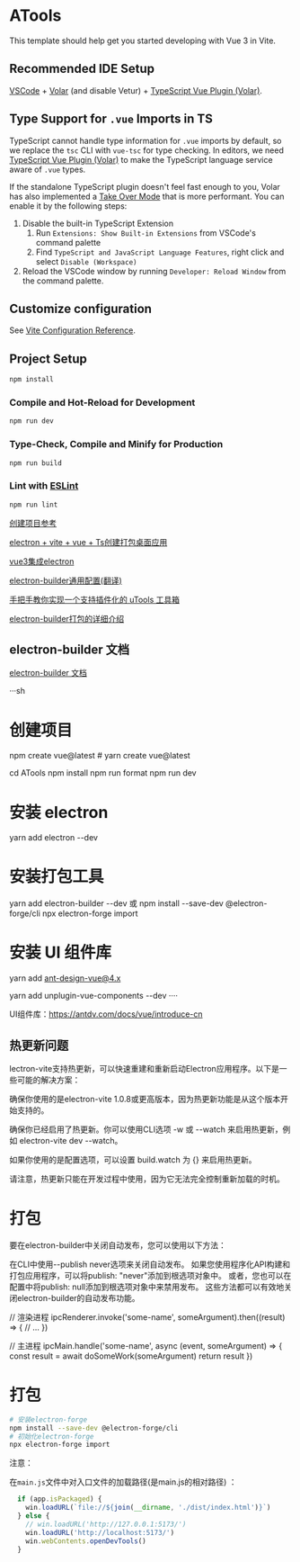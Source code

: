 # ATools

This template should help get you started developing with Vue 3 in Vite.

## Recommended IDE Setup

[VSCode](https://code.visualstudio.com/) + [Volar](https://marketplace.visualstudio.com/items?itemName=Vue.volar) (and disable Vetur) + [TypeScript Vue Plugin (Volar)](https://marketplace.visualstudio.com/items?itemName=Vue.vscode-typescript-vue-plugin).

## Type Support for `.vue` Imports in TS

TypeScript cannot handle type information for `.vue` imports by default, so we replace the `tsc` CLI with `vue-tsc` for type checking. In editors, we need [TypeScript Vue Plugin (Volar)](https://marketplace.visualstudio.com/items?itemName=Vue.vscode-typescript-vue-plugin) to make the TypeScript language service aware of `.vue` types.

If the standalone TypeScript plugin doesn't feel fast enough to you, Volar has also implemented a [Take Over Mode](https://github.com/johnsoncodehk/volar/discussions/471#discussioncomment-1361669) that is more performant. You can enable it by the following steps:

1. Disable the built-in TypeScript Extension
    1) Run `Extensions: Show Built-in Extensions` from VSCode's command palette
    2) Find `TypeScript and JavaScript Language Features`, right click and select `Disable (Workspace)`
2. Reload the VSCode window by running `Developer: Reload Window` from the command palette.

## Customize configuration

See [Vite Configuration Reference](https://vitejs.dev/config/).

## Project Setup

```sh
npm install
```

### Compile and Hot-Reload for Development

```sh
npm run dev
```

### Type-Check, Compile and Minify for Production

```sh
npm run build
```

### Lint with [ESLint](https://eslint.org/)

```sh
npm run lint
```


[创建项目参考](https://blog.csdn.net/I_xuebi/article/details/130737071)

[electron + vite + vue + Ts创建打包桌面应用](https://blog.csdn.net/qq_43294027/article/details/131308704)

[vue3集成electron](https://blog.csdn.net/I_xuebi/article/details/130737071)

[electron-builder通用配置(翻译)](https://blog.csdn.net/qq_38830593/article/details/89843722)

[手把手教你实现一个支持插件化的 uTools 工具箱](https://blog.csdn.net/qq_32344993/article/details/118253660)

[electron-builder打包的详细介绍](https://www.php.cn/faq/411690.html)


## electron-builder 文档
[electron-builder 文档](https://www.electron.build/)

···sh
# 创建项目
npm create vue@latest  # yarn create vue@latest


cd ATools
npm install
npm run format
npm run dev

# 安装 electron
yarn add electron --dev


# 安装打包工具
yarn add electron-builder --dev
或
npm install --save-dev @electron-forge/cli
npx electron-forge import





# 安装 UI 组件库
yarn add ant-design-vue@4.x

yarn add unplugin-vue-components --dev
····

UI组件库：https://antdv.com/docs/vue/introduce-cn

## 热更新问题
lectron-vite支持热更新，可以快速重建和重新启动Electron应用程序。以下是一些可能的解决方案：

确保你使用的是electron-vite 1.0.8或更高版本，因为热更新功能是从这个版本开始支持的。

确保你已经启用了热更新。你可以使用CLI选项 -w 或 --watch 来启用热更新，例如 electron-vite dev --watch。

如果你使用的是配置选项，可以设置 build.watch 为 {} 来启用热更新。

请注意，热更新只能在开发过程中使用，因为它无法完全控制重新加载的时机。



# 打包
要在electron-builder中关闭自动发布，您可以使用以下方法：

在CLI中使用--publish never选项来关闭自动发布。
如果您使用程序化API构建和打包应用程序，可以将publish: "never"添加到根选项对象中。
或者，您也可以在配置中将publish: null添加到根选项对象中来禁用发布。
这些方法都可以有效地关闭electron-builder的自动发布功能。







// 渲染进程
ipcRenderer.invoke('some-name', someArgument).then((result) => {
  // ...
})

// 主进程
ipcMain.handle('some-name', async (event, someArgument) => {
  const result = await doSomeWork(someArgument)
  return result
})






# 打包

```bash
# 安装electron-forge
npm install --save-dev @electron-forge/cli
# 初始化electron-forge
npx electron-forge import

```
注意：

在`main.js`文件中对入口文件的加载路径(是main.js的相对路径) ：
```js
  if (app.isPackaged) {
    win.loadURL(`file://${join(__dirname, './dist/index.html')}`)
  } else {
    // win.loadURL('http://127.0.0.1:5173/')
    win.loadURL('http://localhost:5173/')
    win.webContents.openDevTools()
  }
```